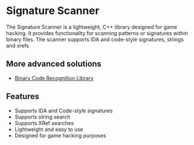 # Signature Scanner

The Signature Scanner is a lightweight, C++ library designed for game hacking. It provides functionality for scanning
patterns or signatures within binary files. The scanner supports IDA and code-style signatures, strings and xrefs.

## More advanced solutions

- [Binary Code Recognition Library](https://github.com/Sumandora/bcrl)

## Features

- Supports IDA and Code-style signatures
- Supports string search
- Supports XRef searches
- Lightweight and easy to use
- Designed for game hacking purposes
